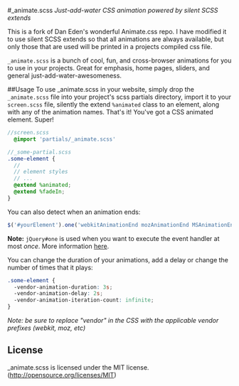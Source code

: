 #_animate.scss
*Just-add-water CSS animation powered by silent SCSS extends*

This is a fork of Dan Eden's wonderful Animate.css repo. I have modified it to use silent SCSS extends so that all animations are always available, but only those that are used will be printed in a projects compiled css file.

`_animate.scss` is a bunch of cool, fun, and cross-browser animations for you to use in your projects. Great for emphasis, home pages, sliders, and general just-add-water-awesomeness.

##Usage
To use _animate.scss in your website, simply drop the `_animate.scss` file into your project's scss partials directory, import it to your `screen.scss` file, silently the extend `%animated` class to an element, along with any of the animation names. That's it! You've got a CSS animated element. Super!

```scss
//screen.scss
  @import 'partials/_animate.scss'
```

```scss
//_some-partial.scss
.some-element {
  //
  // element styles
  // ...
  @extend %animated;
  @extend %fadeIn;
}
```

You can also detect when an animation ends:

<!--
Before you make changes to this file, you should know that $('#yourElement').one() is *NOT A TYPO*

http://api.jquery.com/one/
-->

```javascript
$('#yourElement').one('webkitAnimationEnd mozAnimationEnd MSAnimationEnd oanimationend animationend', doSomething);
```

**Note:** `jQuery#one` is used when you want to execute the event handler at most *once*. More information [here](http://api.jquery.com/one/).

You can change the duration of your animations, add a delay or change the number of times that it plays:

```scss
.some-element {
  -vendor-animation-duration: 3s;
  -vendor-animation-delay: 2s;
  -vendor-animation-iteration-count: infinite;
}
```

*Note: be sure to replace "vendor" in the CSS with the applicable vendor prefixes (webkit, moz, etc)*

## License
_animate.scss is licensed under the MIT license. (http://opensource.org/licenses/MIT)
